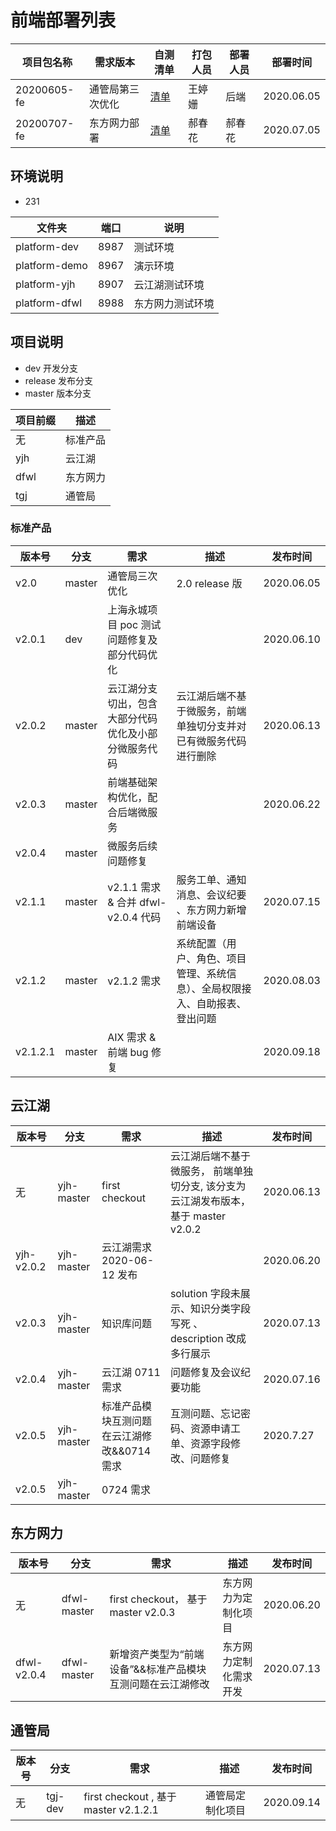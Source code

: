 # 前端部署列表

| 项目包名称  | 需求版本         | 自测清单                              | 打包人员 | 部署人员 | 部署时间   |
| ----------- | ---------------- | ------------------------------------- | -------- | -------- | ---------- |
| 20200605-fe | 通管局第三次优化 | [清单](20200605.docx)                 | 王婷姗   | 后端     | 2020.06.05 |
| 20200707-fe | 东方网力部署     | [清单](东方网力项目需求2020-6-7.docx) | 郝春花   | 郝春花   | 2020.07.05 |

## 环境说明

- 231

| 文件夹        | 端口 | 说明             |
| ------------- | ---- | ---------------- |
| platform-dev  | 8987 | 测试环境         |
| platform-demo | 8967 | 演示环境         |
| platform-yjh  | 8907 | 云江湖测试环境   |
| platform-dfwl | 8988 | 东方网力测试环境 |

## 项目说明

- dev 开发分支
- release 发布分支
- master 版本分支

| 项目前缀 | 描述     |
| -------- | -------- |
| 无       | 标准产品 |
| yjh      | 云江湖   |
| dfwl     | 东方网力 |
| tgj      | 通管局   |

### 标准产品

| 版本号   | 分支   | 需求                                                 | 描述                                                                         | 发布时间   |
| -------- | ------ | ---------------------------------------------------- | ---------------------------------------------------------------------------- | ---------- |
| v2.0     | master | 通管局三次优化                                       | 2.0 release 版                                                               | 2020.06.05 |
| v2.0.1   | dev    | 上海永城项目 poc 测试问题修复及部分代码优化          |                                                                              | 2020.06.10 |
| v2.0.2   | master | 云江湖分支切出，包含大部分代码优化及小部分微服务代码 | 云江湖后端不基于微服务，前端单独切分支并对已有微服务代码进行删除             | 2020.06.13 |
| v2.0.3   | master | 前端基础架构优化，配合后端微服务                     |                                                                              | 2020.06.22 |
| v2.0.4   | master | 微服务后续问题修复                                   |                                                                              |            |
| v2.1.1   | master | v2.1.1 需求 & 合并 dfwl-v2.0.4 代码                  | 服务工单、通知消息、会议纪要 、东方网力新增前端设备                          | 2020.07.15 |
| v2.1.2   | master | v2.1.2 需求                                          | 系统配置（用户、角色、项目管理、系统信息）、全局权限接入、自助报表、登出问题 | 2020.08.03 |
| v2.1.2.1 | master | AIX 需求 & 前端 bug 修复                             |                                                                              | 2020.09.18 |

## 云江湖

| 版本号     | 分支       | 需求                                        | 描述                                                                                | 发布时间   |
| ---------- | ---------- | ------------------------------------------- | ----------------------------------------------------------------------------------- | ---------- |
| 无         | yjh-master | first checkout                              | 云江湖后端不基于微服务， 前端单独切分支, 该分支为云江湖发布版本，基于 master v2.0.2 | 2020.06.13 |
| yjh-v2.0.2 | yjh-master | 云江湖需求 2020-06-12 发布                  |                                                                                     | 2020.06.20 |
| v2.0.3     | yjh-master | 知识库问题                                  | solution 字段未展示、知识分类字段写死 、description 改成多行展示                    | 2020.07.13 |
| v2.0.4     | yjh-master | 云江湖 0711 需求                            | 问题修复及会议纪要功能                                                              | 2020.07.16 |
| v2.0.5     | yjh-master | 标准产品模块互测问题在云江湖修改&&0714 需求 | 互测问题、忘记密码、资源申请工单、资源字段修改、问题修复                            | 2020.7.27  |
| v2.0.5     | yjh-master | 0724 需求                                   |                                                                                     |            |

## 东方网力

| 版本号      | 分支        | 需求                                                       | 描述                   | 发布时间   |
| ----------- | ----------- | ---------------------------------------------------------- | ---------------------- | ---------- |
| 无          | dfwl-master | first checkout， 基于 master v2.0.3                        | 东方网力为定制化项目   | 2020.06.20 |
| dfwl-v2.0.4 | dfwl-master | 新增资产类型为“前端设备”&&标准产品模块互测问题在云江湖修改 | 东方网力定制化需求开发 | 2020.07.13 |

## 通管局

| 版本号 | 分支    | 需求                                  | 描述             | 发布时间   |
| ------ | ------- | ------------------------------------- | ---------------- | ---------- |
| 无     | tgj-dev | first checkout , 基于 master v2.1.2.1 | 通管局定制化项目 | 2020.09.14 |
